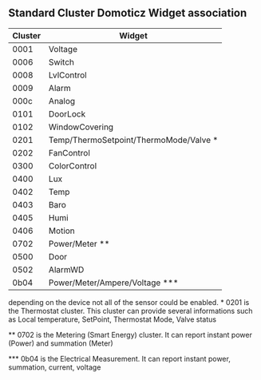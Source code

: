 
## Standard Cluster Domoticz Widget association

 | Cluster | Widget |
 | ------- | ------ |
 | 0001    | Voltage |
 | 0006    | Switch |
 | 0008    | LvlControl |
 | 0009    | Alarm |
 | 000c    | Analog |
 | 0101    | DoorLock |
 | 0102    | WindowCovering |
 | 0201    | Temp/ThermoSetpoint/ThermoMode/Valve \*|
 | 0202    | FanControl |
 | 0300    | ColorControl |
 | 0400    | Lux |
 | 0402    | Temp |
 | 0403    | Baro |
 | 0405    | Humi |
 | 0406    | Motion |
 | 0702    | Power/Meter \*\*|
 | 0500    | Door |
 | 0502    | AlarmWD |
| 0b04    | Power/Meter/Ampere/Voltage \*\*\*|

depending on the device not all of the sensor could be enabled.
\* 0201 is the Thermostat cluster. This cluster can provide several informations such as Local temperature, SetPoint, Thermostat Mode, Valve status

\*\* 0702 is the Metering (Smart Energy) cluster. It can report instant power (Power) and summation (Meter)

\*\*\* 0b04 is the Electrical Measurement. It can report instant power, summation, current, voltage
